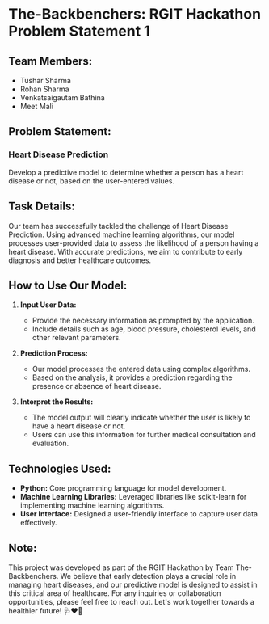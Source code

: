 # The-Backbenchers: RGIT Hackathon Problem Statement 1

## Team Members:

- Tushar Sharma
- Rohan Sharma
- Venkatsaigautam Bathina
- Meet Mali

## Problem Statement:

### Heart Disease Prediction

Develop a predictive model to determine whether a person has a heart disease or not, based on the user-entered values.

## Task Details:

Our team has successfully tackled the challenge of Heart Disease Prediction. Using advanced machine learning algorithms, our model processes user-provided data to assess the likelihood of a person having a heart disease. With accurate predictions, we aim to contribute to early diagnosis and better healthcare outcomes.

## How to Use Our Model:

1. **Input User Data:**
   - Provide the necessary information as prompted by the application.
   - Include details such as age, blood pressure, cholesterol levels, and other relevant parameters.

2. **Prediction Process:**
   - Our model processes the entered data using complex algorithms.
   - Based on the analysis, it provides a prediction regarding the presence or absence of heart disease.

3. **Interpret the Results:**
   - The model output will clearly indicate whether the user is likely to have a heart disease or not.
   - Users can use this information for further medical consultation and evaluation.

## Technologies Used:

- **Python:** Core programming language for model development.
- **Machine Learning Libraries:** Leveraged libraries like scikit-learn for implementing machine learning algorithms.
- **User Interface:** Designed a user-friendly interface to capture user data effectively.

## Note:

This project was developed as part of the RGIT Hackathon by Team The-Backbenchers. We believe that early detection plays a crucial role in managing heart diseases, and our predictive model is designed to assist in this critical area of healthcare. For any inquiries or collaboration opportunities, please feel free to reach out. Let's work together towards a healthier future! 🩺❤️🌟
